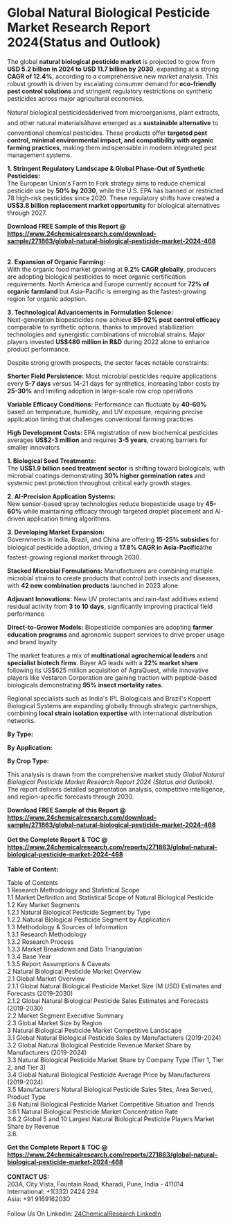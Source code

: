 <h1>Global Natural Biological Pesticide Market Research Report 2024(Status and Outlook)</h1><p>The global <strong>natural biological pesticide market</strong> is projected to grow from <strong>USD 5.2 billion in 2024 to USD 11.7 billion by 2030</strong>, expanding at a strong <strong>CAGR of 12.4%</strong>, according to a comprehensive new market analysis. This robust growth is driven by escalating consumer demand for <strong>eco-friendly pest control solutions</strong> and stringent regulatory restrictions on synthetic pesticides across major agricultural economies.</p><p>Natural biological pesticidesâderived from microorganisms, plant extracts, and other natural materialsâhave emerged as a <strong>sustainable alternative</strong> to conventional chemical pesticides. These products offer <strong>targeted pest control, minimal environmental impact, and compatibility with organic farming practices</strong>, making them indispensable in modern integrated pest management systems.</p><p><strong>1. Stringent Regulatory Landscape &amp; Global Phase-Out of Synthetic Pesticides:</strong><br>
The European Union's Farm to Fork strategy aims to reduce chemical pesticide use by <strong>50% by 2030</strong>, while the U.S. EPA has banned or restricted 78 high-risk pesticides since 2020. These regulatory shifts have created a <strong>US$3.8 billion replacement market opportunity</strong> for biological alternatives through 2027.</p><div><b>Download FREE Sample of this Report @ 
            <a href="https://www.24chemicalresearch.com/download-sample/271863/global-natural-biological-pesticide-market-2024-468">
            https://www.24chemicalresearch.com/download-sample/271863/global-natural-biological-pesticide-market-2024-468</a></b></div><br><p><strong>2. Expansion of Organic Farming:</strong><br>
With the organic food market growing at <strong>9.2% CAGR globally</strong>, producers are adopting biological pesticides to meet organic certification requirements. North America and Europe currently account for <strong>72% of organic farmland</strong> but Asia-Pacific is emerging as the fastest-growing region for organic adoption.</p><p><strong>3. Technological Advancements in Formulation Science:</strong><br>
Next-generation biopesticides now achieve <strong>85-92% pest control efficacy</strong> comparable to synthetic options, thanks to improved stabilization technologies and synergistic combinations of microbial strains. Major players invested <strong>US$480 million in R&amp;D</strong> during 2022 alone to enhance product performance.</p><p>Despite strong growth prospects, the sector faces notable constraints:</p><p><strong>Shorter Field Persistence:</strong> Most microbial pesticides require applications every <strong>5-7 days</strong> versus 14-21 days for synthetics, increasing labor costs by <strong>25-30%</strong> and limiting adoption in large-scale row crop operations</p><p><strong>Variable Efficacy Conditions:</strong> Performance can fluctuate by <strong>40-60%</strong> based on temperature, humidity, and UV exposure, requiring precise application timing that challenges conventional farming practices</p><p><strong>High Development Costs:</strong> EPA registration of new biochemical pesticides averages <strong>US$2-3 million</strong> and requires <strong>3-5 years</strong>, creating barriers for smaller innovators</p><p><strong>1. Biological Seed Treatments:</strong><br>
The <strong>US$1.9 billion seed treatment sector</strong> is shifting toward biologicals, with microbial coatings demonstrating <strong>30% higher germination rates</strong> and systemic pest protection throughout critical early growth stages.</p><p><strong>2. AI-Precision Application Systems:</strong><br>
New sensor-based spray technologies reduce biopesticide usage by <strong>45-60%</strong> while maintaining efficacy through targeted droplet placement and AI-driven application timing algorithms.</p><p><strong>3. Developing Market Expansion:</strong><br>
Governments in India, Brazil, and China are offering <strong>15-25% subsidies</strong> for biological pesticide adoption, driving a <strong>17.8% CAGR in Asia-Pacific</strong>âthe fastest-growing regional market through 2030.</p><p><strong>Stacked Microbial Formulations:</strong> Manufacturers are combining multiple microbial strains to create products that control both insects and diseases, with <strong>42 new combination products</strong> launched in 2023 alone</p><p><strong>Adjuvant Innovations:</strong> New UV protectants and rain-fast additives extend residual activity from <strong>3 to 10 days</strong>, significantly improving practical field performance</p><p><strong>Direct-to-Grower Models:</strong> Biopesticide companies are adopting <strong>farmer education programs</strong> and agronomic support services to drive proper usage and brand loyalty</p><p>The market features a mix of <strong>multinational agrochemical leaders</strong> and <strong>specialist biotech firms</strong>. Bayer AG leads with a <strong>22% market share</strong> following its US$625 million acquisition of AgraQuest, while innovative players like Vestaron Corporation are gaining traction with peptide-based biologicals demonstrating <strong>95% insect mortality rates</strong>.</p><p>Regional specialists such as India's IPL Biologicals and Brazil's Koppert Biological Systems are expanding globally through strategic partnerships, combining <strong>local strain isolation expertise</strong> with international distribution networks.</p><p><strong>By Type:</strong></p><p><strong>By Application:</strong></p><p><strong>By Crop Type:</strong></p><p>This analysis is drawn from the comprehensive market study <em>Global Natural Biological Pesticide Market Research Report 2024 (Status and Outlook)</em>. The report delivers detailed segmentation analysis, competitive intelligence, and region-specific forecasts through 2030.</p><div><b>Download FREE Sample of this Report @ 
            <a href="https://www.24chemicalresearch.com/download-sample/271863/global-natural-biological-pesticide-market-2024-468">
            https://www.24chemicalresearch.com/download-sample/271863/global-natural-biological-pesticide-market-2024-468</a></b></div><br><div><b>Get the Complete Report & TOC @ 
            <a href="https://www.24chemicalresearch.com/reports/271863/global-natural-biological-pesticide-market-2024-468">
            https://www.24chemicalresearch.com/reports/271863/global-natural-biological-pesticide-market-2024-468</a></b></div><br>
            <b>Table of Content:</b><p>Table of Contents<br />
1 Research Methodology and Statistical Scope<br />
1.1 Market Definition and Statistical Scope of Natural Biological Pesticide<br />
1.2 Key Market Segments<br />
1.2.1 Natural Biological Pesticide Segment by Type<br />
1.2.2 Natural Biological Pesticide Segment by Application<br />
1.3 Methodology & Sources of Information<br />
1.3.1 Research Methodology<br />
1.3.2 Research Process<br />
1.3.3 Market Breakdown and Data Triangulation<br />
1.3.4 Base Year<br />
1.3.5 Report Assumptions & Caveats<br />
2 Natural Biological Pesticide Market Overview<br />
2.1 Global Market Overview<br />
2.1.1 Global Natural Biological Pesticide Market Size (M USD) Estimates and Forecasts (2019-2030)<br />
2.1.2 Global Natural Biological Pesticide Sales Estimates and Forecasts (2019-2030)<br />
2.2 Market Segment Executive Summary<br />
2.3 Global Market Size by Region<br />
3 Natural Biological Pesticide Market Competitive Landscape<br />
3.1 Global Natural Biological Pesticide Sales by Manufacturers (2019-2024)<br />
3.2 Global Natural Biological Pesticide Revenue Market Share by Manufacturers (2019-2024)<br />
3.3 Natural Biological Pesticide Market Share by Company Type (Tier 1, Tier 2, and Tier 3)<br />
3.4 Global Natural Biological Pesticide Average Price by Manufacturers (2019-2024)<br />
3.5 Manufacturers Natural Biological Pesticide Sales Sites, Area Served, Product Type<br />
3.6 Natural Biological Pesticide Market Competitive Situation and Trends<br />
3.6.1 Natural Biological Pesticide Market Concentration Rate<br />
3.6.2 Global 5 and 10 Largest Natural Biological Pesticide Players Market Share by Revenue<br />
3.6.</p><div><b>Get the Complete Report & TOC @ 
            <a href="https://www.24chemicalresearch.com/reports/271863/global-natural-biological-pesticide-market-2024-468">
            https://www.24chemicalresearch.com/reports/271863/global-natural-biological-pesticide-market-2024-468</a></b></div><br><b>CONTACT US:</b><br>
            203A, City Vista, Fountain Road, Kharadi, Pune, India - 411014<br>
            International: +1(332) 2424 294<br>
            Asia: +91 9169162030 <br><br>
            Follow Us On LinkedIn: <a href="https://www.linkedin.com/company/24chemicalresearch/">24ChemicalResearch LinkedIn</a>